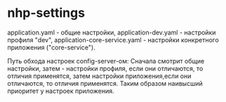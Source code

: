 # nhp-settings
application.yaml - общие настройки, application-dev.yaml - настройки профиля "dev", application-core-service.yaml - настройки конкретного приложения ("core-service").

Путь обхода настроек config-server-ом: Сначала смотрит общие настройки, затем - настройки профиля, если они отличаются, то отличия применятся, затем настройки приложения,если они отличаются, то отличия применятся. Таким образом наивысший приоритет у настроек приложения.
